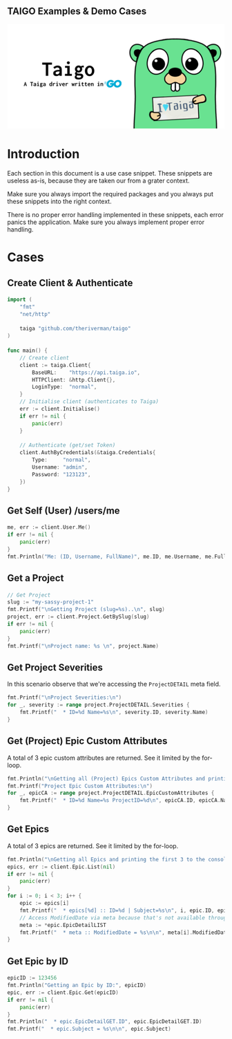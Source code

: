 TAIGO Examples & Demo Cases
-----

![alt text](../assets/banner_627x300.png "TAIGO Banner")

# Introduction
Each section in this document is a use case snippet. These snippets are useless as-is, because they are taken our from a grater context.

Make sure you always import the required packages and you always put these snippets into the right context.

There is no proper error handling implemented in these snippets, each error panics the application. Make sure you always implement proper error handling.

# Cases

## Create Client & Authenticate
```go
import (
    "fmt"
    "net/http"

    taiga "github.com/theriverman/taigo"
)

func main() {
	// Create client
	client := taiga.Client{
		BaseURL:    "https://api.taiga.io",
		HTTPClient: &http.Client{},
		LoginType:  "normal",
	}
	// Initialise client (authenticates to Taiga)
	err := client.Initialise()
	if err != nil {
		panic(err)
	}

	// Authenticate (get/set Token)
	client.AuthByCredentials(&taiga.Credentials{
		Type:     "normal",
		Username: "admin",
		Password: "123123",
	})
}

```

## Get Self (User) /users/me
```go
me, err := client.User.Me()
if err != nil {
	panic(err)
}
fmt.Println("Me: (ID, Username, FullName)", me.ID, me.Username, me.FullName)
```

## Get a Project
```go
// Get Project
slug := "my-sassy-project-1"
fmt.Printf("\nGetting Project (slug=%s)..\n", slug)
project, err := client.Project.GetBySlug(slug)
if err != nil {
	panic(err)
}
fmt.Printf("\nProject name: %s \n", project.Name)
```

## Get Project Severities
In this scenario observe that we're accessing the `ProjectDETAIL` meta field.
```go
fmt.Printf("\nProject Severities:\n")
for _, severity := range project.ProjectDETAIL.Severities {
	fmt.Printf("  * ID=%d Name=%s\n", severity.ID, severity.Name)
}
```

## Get (Project) Epic Custom Attributes
A total of 3 epic custom attributes are returned. See it limited by the for-loop.
```go
fmt.Println("\nGetting all (Project) Epics Custom Attributes and printing the first 3 to the console:")
fmt.Printf("Project Epic Custom Attributes:\n")
for _, epicCA := range project.ProjectDETAIL.EpicCustomAttributes {
	fmt.Printf("  * ID=%d Name=%s ProjectID=%d\n", epicCA.ID, epicCA.Name, epicCA.ProjectID)
}
```

## Get Epics
A total of 3 epics are returned. See it limited by the for-loop.
```go
fmt.Println("\nGetting all Epics and printing the first 3 to the console:")
epics, err := client.Epic.List(nil)
if err != nil {
	panic(err)
}
for i := 0; i < 3; i++ {
	epic := epics[i]
	fmt.Printf("  * epics[%d] :: ID=%d | Subject=%s\n", i, epic.ID, epic.Subject)
	// Access ModifiedDate via meta because that's not available through the generic `Epic`
	meta := *epic.EpicDetailLIST
	fmt.Printf("  * meta :: ModifiedDate = %s\n\n", meta[i].ModifiedDate.Format("2006-01-02 15:04:05"))
}
```

## Get Epic by ID
```go
epicID := 123456
fmt.Println("Getting an Epic by ID:", epicID)
epic, err := client.Epic.Get(epicID)
if err != nil {
    panic(err)
}
fmt.Println("  * epic.EpicDetailGET.ID", epic.EpicDetailGET.ID)
fmt.Printf("  * epic.Subject = %s\n\n", epic.Subject)
```
